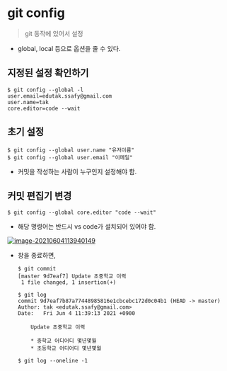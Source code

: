 # git config

> git 동작에 있어서 설정

- global, local 등으로 옵션을 줄 수 있다.

## 지정된 설정 확인하기

```
$ git config --global -l
user.email=edutak.ssafy@gmail.com
user.name=tak
core.editor=code --wait
```

## 초기 설정

```
$ git config --global user.name "유저이름"
$ git config --global user.email "이메일"
```

- 커밋을 작성하는 사람이 누구인지 설정해야 함.

## 커밋 편집기 변경

```
$ git config --global core.editor "code --wait"
```

- 해당 명령어는 반드시 vs code가 설치되어 있어야 함.

[![image-20210604113940149](C:/Users/hakdj/OneDrive/%EB%B0%94%ED%83%95%20%ED%99%94%EB%A9%B4/til/md-images/image-20210604113940149.png)](https://github.com/edutak/TIL/blob/master/git/md-images/image-20210604113940149.png)

- 창을 종료하면,

  ```
  $ git commit
  [master 9d7eaf7] Update 초중학교 이력
   1 file changed, 1 insertion(+)
  
  $ git log
  commit 9d7eaf7b87a77448985816e1cbcebc172d0c04b1 (HEAD -> master)
  Author: tak <edutak.ssafy@gmail.com>
  Date:   Fri Jun 4 11:39:13 2021 +0900
  
      Update 초중학교 이력
  
      * 중학교 어디어디 몇년몇월
      * 초등학교 어디어디 몇년몇월
      
  $ git log --oneline -1
  ```
